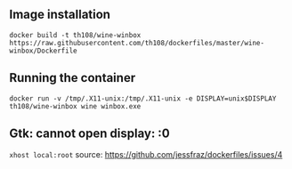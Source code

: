 Image installation
---

`docker build -t th108/wine-winbox https://raw.githubusercontent.com/th108/dockerfiles/master/wine-winbox/Dockerfile`

Running the container
---

`docker run -v /tmp/.X11-unix:/tmp/.X11-unix -e DISPLAY=unix$DISPLAY th108/wine-winbox wine winbox.exe`

Gtk: cannot open display: :0
---

`xhost local:root`
source: https://github.com/jessfraz/dockerfiles/issues/4
